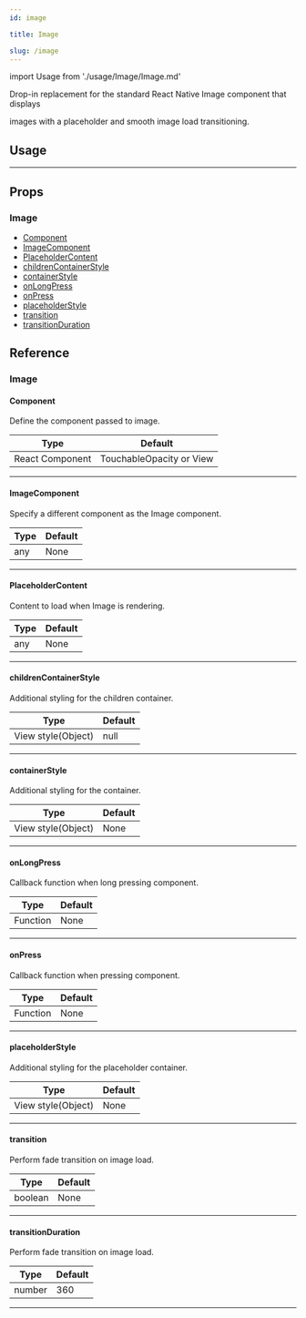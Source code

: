 ```yaml
---
id: image

title: Image

slug: /image
---
```


import Usage from './usage/Image/Image.md'

Drop-in replacement for the standard React Native Image component that displays

images with a placeholder and smooth image load transitioning.

## Usage

<Usage />

---

## Props

### Image

- [Component](#component)
- [ImageComponent](#imagecomponent)
- [PlaceholderContent](#placeholdercontent)
- [childrenContainerStyle](#childrencontainerstyle)
- [containerStyle](#containerstyle)
- [onLongPress](#onlongpress)
- [onPress](#onpress)
- [placeholderStyle](#placeholderstyle)
- [transition](#transition)
- [transitionDuration](#transitionduration)

## Reference

### Image

#### Component

Define the component passed to image.

| Type            | Default                  |
| --------------- | ------------------------ |
| React Component | TouchableOpacity or View |

---

#### ImageComponent

Specify a different component as the Image component.

| Type | Default |
| ---- | ------- |
| any  | None    |

---

#### PlaceholderContent

Content to load when Image is rendering.

| Type | Default |
| ---- | ------- |
| any  | None    |

---

#### childrenContainerStyle

Additional styling for the children container.

| Type               | Default |
| ------------------ | ------- |
| View style(Object) | null    |

---

#### containerStyle

Additional styling for the container.

| Type               | Default |
| ------------------ | ------- |
| View style(Object) | None    |

---

#### onLongPress

Callback function when long pressing component.

| Type     | Default |
| -------- | ------- |
| Function | None    |

---

#### onPress

Callback function when pressing component.

| Type     | Default |
| -------- | ------- |
| Function | None    |

---

#### placeholderStyle

Additional styling for the placeholder container.

| Type               | Default |
| ------------------ | ------- |
| View style(Object) | None    |

---

#### transition

Perform fade transition on image load.

| Type    | Default |
| ------- | ------- |
| boolean | None    |

---

#### transitionDuration

Perform fade transition on image load.

| Type   | Default |
| ------ | ------- |
| number | 360     |

---
